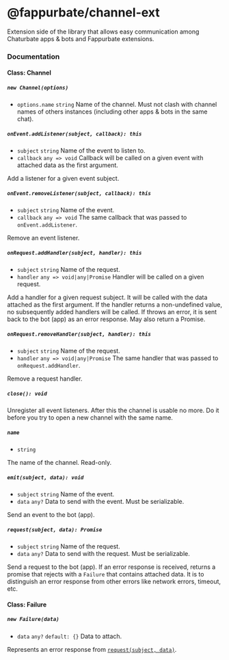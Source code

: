 @fappurbate/channel-ext
=======================

Extension side of the library that allows easy communication among Chaturbate apps & bots and Fappurbate extensions.

### Documentation

#### Class: Channel

##### `new Channel(options)`

- `options.name` `string` Name of the channel. Must not clash with channel names of others instances (including other apps & bots in the same chat).

##### `onEvent.addListener(subject, callback): this`

- `subject` `string` Name of the event to listen to.
- `callback` `any => void` Callback will be called on a given event with attached data as the first argument.

Add a listener for a given event subject.

##### `onEvent.removeListener(subject, callback): this`

- `subject` `string` Name of the event.
- `callback` `any => void` The same callback that was passed to `onEvent.addListener`.

Remove an event listener.

##### `onRequest.addHandler(subject, handler): this`

- `subject` `string` Name of the request.
- `handler` `any => void|any|Promise` Handler will be called on a given request.

Add a handler for a given request subject. It will be called with the data attached as the first argument. If the handler returns a non-undefined value, no subsequently added handlers will be called. If throws an error, it is sent back to the bot (app) as an error response. May also return a Promise.

##### `onRequest.removeHandler(subject, handler): this`

- `subject` `string` Name of the request.
- `handler` `any => void|any|Promise` The same handler that was passed to `onRequest.addHandler`.

Remove a request handler.

##### `close(): void`

Unregister all event listeners. After this the channel is usable no more. Do it before you try to open a new channel with the same name.

##### `name`

- `string`

The name of the channel. Read-only.

##### `emit(subject, data): void`

- `subject` `string` Name of the event.
- `data` `any?` Data to send with the event. Must be serializable.

Send an event to the bot (app).

##### `request(subject, data): Promise`

- `subject` `string` Name of the request.
- `data` `any?` Data to send with the request. Must be serializable.

Send a request to the bot (app). If an error response is received, returns a promise that rejects with a `Failure` that contains attached data. It is to distinguish an error response from other errors like network errors, timeout, etc.

#### Class: Failure

##### `new Failure(data)`

- `data` `any?` `default: {}` Data to attach.

Represents an error response from [`request(subject, data)`](#requestsubject-data-promise).
